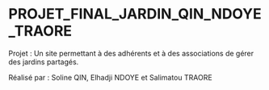 # PROJET_FINAL_JARDIN_QIN_NDOYE_TRAORE

Projet : Un site permettant à des adhérents et à des associations de gérer des jardins partagés.

Réalisé par : Soline QIN, Elhadji NDOYE et Salimatou TRAORE
